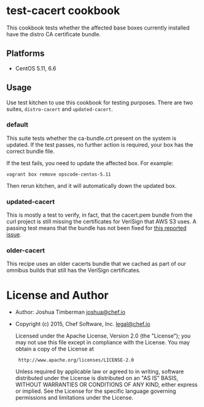 # test-cacert cookbook

This cookbook tests whether the affected base boxes currently installed have the distro CA certificate bundle.

## Platforms

- CentOS 5.11, 6.6

## Usage

Use test kitchen to use this cookbook for testing purposes. There are two suites, `distro-cacert` and `updated-cacert`.

### default

This suite tests whether the ca-bundle.crt present on the system is updated. If the test passes, no further action is required, your box has the correct bundle file.

If the test fails, you need to update the affected box. For example:

```
vagrant box remove opscode-centos-5.11
```

Then rerun kitchen, and it will automatically down the updated box.

### updated-cacert

This is mostly a test to verify, in fact, that the cacert.pem bundle from the curl project is still missing the certificates for VeriSign that AWS S3 uses. A passing test means that the bundle has not been fixed for [this reported issue](http://curl.haxx.se/mail/archive-2014-10/0062.html).

### older-cacert

This recipe uses an older cacerts bundle that we cached as part of our omnibus builds that still has the VeriSign certificates.

# License and Author

- Author: Joshua Timberman <joshua@chef.io>
- Copyright (c) 2015, Chef Software, Inc. <legal@chef.io>

    Licensed under the Apache License, Version 2.0 (the "License");
    you may not use this file except in compliance with the License.
    You may obtain a copy of the License at

       http://www.apache.org/licenses/LICENSE-2.0

    Unless required by applicable law or agreed to in writing, software
    distributed under the License is distributed on an "AS IS" BASIS,
    WITHOUT WARRANTIES OR CONDITIONS OF ANY KIND, either express or implied.
    See the License for the specific language governing permissions and
    limitations under the License.
